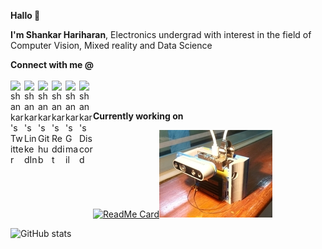 **Hallo 👋**

**I'm Shankar Hariharan**, 
Electronics undergrad with interest in the field of Computer Vision, Mixed reality and Data Science

 **Connect with me @** 
<br> <br>
 <a href="https://twitter.com/ShankarHaran3">
  <img align="left" alt="shankar's Twitter" width="22px" src="https://cdn.jsdelivr.net/npm/simple-icons@v3/icons/twitter.svg" />
</a>
<a href="https://www.linkedin.com/in/shankar-hariharan-k/">
  <img align="left" alt="shankar's LinkedIn" width="22px" src="https://cdn.jsdelivr.net/npm/simple-icons@v3/icons/linkedin.svg" />
</a>
<a href="https://github.com/devshank3">
  <img align="left" alt="shankar's Github" width="22px" src="https://cdn.jsdelivr.net/npm/simple-icons@v3/icons/github.svg" />
</a>
<a href="https://www.reddit.com/user/shankharan">
  <img align="left" alt="shankar's Reddit" width="22px" src="https://cdn.jsdelivr.net/npm/simple-icons@v3/icons/reddit.svg" />
</a>
<a href="devshank3@gmail.com">
  <img align="left" alt="shankar's Gmail" width="22px" src="https://cdn.jsdelivr.net/npm/simple-icons@v3/icons/gmail.svg" />
</a>
<a href="devshank3@gmail.com">
  <img align="left" alt="shankar's Discord" width="22px" src="https://cdn.jsdelivr.net/npm/simple-icons@v3/icons/discord.svg" />
</a>
<br><br>

**Currently working on**

[![ReadMe Card](https://github-readme-stats.vercel.app/api/pin/?username=devshank3&repo=JetScan&show_icons=true&hide_border=true&theme=nord)](https://github.com/devshank3/JetScan)![](https://raw.githubusercontent.com/devshank3/devshank3/main/src_dat/jetscan1.jpg "JetScan")


![GitHub stats](https://github-readme-stats.vercel.app/api?username=devshank3&show_icons=true&hide_border=true&theme=nord)


